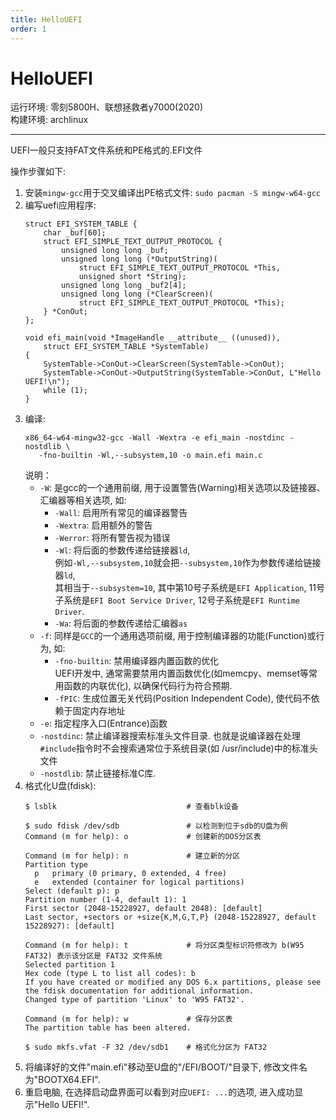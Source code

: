 ```yaml
---
title: HelloUEFI
order: 1
---
```


# HelloUEFI

运行环境: 零刻5800H、联想拯救者y7000(2020) \
构建环境: archlinux

---

UEFI一般只支持FAT文件系统和PE格式的.EFI文件

操作步骤如下: 
1. 安装`mingw-gcc`用于交叉编译出PE格式文件:
   `sudo pacman -S mingw-w64-gcc`
2. 编写uefi应用程序:
   ```c:no-line-numbers
   struct EFI_SYSTEM_TABLE {
       char _buf[60];
       struct EFI_SIMPLE_TEXT_OUTPUT_PROTOCOL {
           unsigned long long _buf;
           unsigned long long (*OutputString)(
               struct EFI_SIMPLE_TEXT_OUTPUT_PROTOCOL *This,
               unsigned short *String);
           unsigned long long _buf2[4];
           unsigned long long (*ClearScreen)(
               struct EFI_SIMPLE_TEXT_OUTPUT_PROTOCOL *This);
       } *ConOut;
   };
     
   void efi_main(void *ImageHandle __attribute__ ((unused)),
       struct EFI_SYSTEM_TABLE *SystemTable)
   {
       SystemTable->ConOut->ClearScreen(SystemTable->ConOut);
       SystemTable->ConOut->OutputString(SystemTable->ConOut, L"Hello UEFI!\n");
       while (1);
   }
   ```
3. 编译:
   ```shell
   x86_64-w64-mingw32-gcc -Wall -Wextra -e efi_main -nostdinc -nostdlib \
      -fno-builtin -Wl,--subsystem,10 -o main.efi main.c
   ```
   说明：
   - `-W`: 是gcc的一个通用前缀, 用于设置警告(Warning)相关选项以及链接器、汇编器等相关选项, 如:
      - `-Wall`: 启用所有常见的编译器警告
      - `-Wextra`: 启用额外的警告
      - `-Werror`: 将所有警告视为错误
      - `-Wl`: 将后面的参数传递给链接器`ld`, \
        例如`-Wl,--subsystem,10`就会把`--subsystem,10`作为参数传递给链接器`ld`,\
        其相当于`--subsystem=10`, 其中第10号子系统是`EFI Application`, 11号子系统是`EFI Boot Service Driver`, 12号子系统是`EFI Runtime Driver`.
      - `-Wa`: 将后面的参数传递给汇编器`as`
   - `-f`: 同样是`GCC`的一个通用选项前缀, 用于控制编译器的功能(Function)或行为, 如:
      - `-fno-builtin`: 禁用编译器内置函数的优化 \
        UEFI开发中, 通常需要禁用内置函数优化(如memcpy、memset等常用函数的内联优化), 以确保代码行为符合预期.
      - `-fPIC`: 生成位置无关代码(Position Independent Code), 使代码不依赖于固定内存地址
   - `-e`: 指定程序入口(Entrance)函数
   - `-nostdinc`: 禁止编译器搜索标准头文件目录. 也就是说编译器在处理`#include`指令时不会搜索通常位于系统目录(如 /usr/include)中的标准头文件
   - `-nostdlib`: 禁止链接标准C库.
4. 格式化U盘(fdisk):
   ```shell:no-line-numbers
   $ lsblk                             # 查看blk设备

   $ sudo fdisk /dev/sdb               # 以检测到位于sdb的U盘为例
   Command (m for help): o             # 创建新的DOS分区表
   
   Command (m for help): n             # 建立新的分区
   Partition type
     p   primary (0 primary, 0 extended, 4 free)
     e   extended (container for logical partitions)
   Select (default p): p
   Partition number (1-4, default 1): 1
   First sector (2048-15228927, default 2048): [default]
   Last sector, +sectors or +size{K,M,G,T,P} (2048-15228927, default 15228927): [default]
   
   Command (m for help): t             # 将分区类型标识符修改为 b(W95 FAT32) 表示该分区是 FAT32 文件系统
   Selected partition 1
   Hex code (type L to list all codes): b
   If you have created or modified any DOS 6.x partitions, please see the fdisk documentation for additional information.
   Changed type of partition 'Linux' to 'W95 FAT32'.
   
   Command (m for help): w             # 保存分区表
   The partition table has been altered.
   
   $ sudo mkfs.vfat -F 32 /dev/sdb1    # 格式化分区为 FAT32
   ```
5. 将编译好的文件"main.efi"移动至U盘的"/EFI/BOOT/"目录下, 修改文件名为"BOOTX64.EFI".
6. 重启电脑, 在选择启动盘界面可以看到对应`UEFI: ...`的选项, 进入成功显示"Hello UEFI!".


